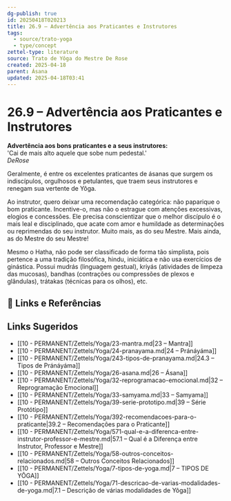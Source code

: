 ```yaml
---
dg-publish: true
id: 20250418T020213
title: 26.9 – Advertência aos Praticantes e Instrutores
tags:
  - source/trato-yoga
  - type/concept
zettel-type: literature
source: Trato de Yôga do Mestre De Rose
created: 2025-04-18
parent: Ásana
updated: 2025-04-18T03:41
---
```


# 26.9 – Advertência aos Praticantes e Instrutores

**Advertência aos bons praticantes e a seus instrutores:**  
'Cai de mais alto aquele que sobe num pedestal.'  
*DeRose*

Geralmente, é entre os excelentes praticantes de ásanas que surgem os indiscípulos, orgulhosos e petulantes, que traem seus instrutores e renegam sua vertente de Yôga.

Ao instrutor, quero deixar uma recomendação categórica: não paparique o bom praticante. Incentive-o, mas não o estrague com atenções excessivas, elogios e concessões. Ele precisa conscientizar que o melhor discípulo é o mais leal e disciplinado, que acate com amor e humildade as determinações ou reprimendas do seu instrutor. Muito mais, as do seu Mestre. Mais ainda, as do Mestre do seu Mestre!

Mesmo o Hatha, não pode ser classificado de forma tão simplista, pois pertence a uma tradição filosófica, hindu, iniciática e não usa exercícios de ginástica. Possui mudrás (linguagem gestual), kriyás (atividades de limpeza das mucosas), bandhas (contrações ou compressões de plexos e glândulas), trátakas (técnicas para os olhos), etc.

## 🔗 Links e Referências

## Links Sugeridos

- [[10 - PERMANENT/Zettels/Yoga/23-mantra.md\|23 – Mantra]]
- [[10 - PERMANENT/Zettels/Yoga/24-pranayama.md\|24 – Pránáyáma]]
- [[10 - PERMANENT/Zettels/Yoga/243-tipos-de-pranayama.md\|24.3 – Tipos de Pránáyáma]]
- [[10 - PERMANENT/Zettels/Yoga/26-asana.md\|26 – Ásana]]
- [[10 - PERMANENT/Zettels/Yoga/32-reprogramacao-emocional.md\|32 – Reprogramação Emocional]]
- [[10 - PERMANENT/Zettels/Yoga/33-samyama.md\|33 – Samyama]]
- [[10 - PERMANENT/Zettels/Yoga/39-serie-prototipo.md\|39 – Série Protótipo]]
- [[10 - PERMANENT/Zettels/Yoga/392-recomendacoes-para-o-praticante\|39.2 – Recomendações para o Praticante]]
- [[10 - PERMANENT/Zettels/Yoga/571-qual-e-a-diferenca-entre-instrutor-professor-e-mestre.md\|57.1 – Qual é a Diferença entre Instrutor, Professor e Mestre]]
- [[10 - PERMANENT/Zettels/Yoga/58-outros-conceitos-relacionados.md\|58 – Outros Conceitos Relacionados]]
- [[10 - PERMANENT/Zettels/Yoga/7-tipos-de-yoga.md\|7 – TIPOS DE YÔGA]]
- [[10 - PERMANENT/Zettels/Yoga/71-descricao-de-varias-modalidades-de-yoga.md\|7.1 – Descrição de várias modalidades de Yôga]]